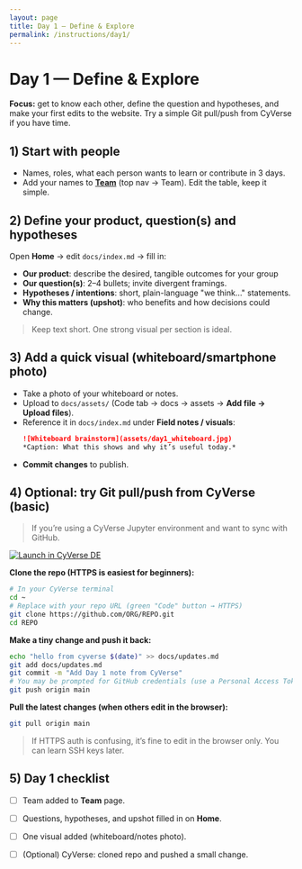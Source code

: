 ```yaml
---
layout: page
title: Day 1 — Define & Explore
permalink: /instructions/day1/
---
```


# Day 1 — Define & Explore
**Focus:** get to know each other, define the question and hypotheses, and make your first edits to the website. Try a simple Git pull/push from CyVerse if you have time.

## 1) Start with people
- Names, roles, what each person wants to learn or contribute in 3 days.
- Add your names to **[Team](https://cu-esiil.github.io/Project_group_OASIS/#team)** (top nav → Team). Edit the table, keep it simple.

## 2) Define your product, question(s) and hypotheses
Open **Home** → edit `docs/index.md` → fill in:
- **Our product**: describe the desired, tangible outcomes for your group
- **Our question(s)**: 2–4 bullets; invite divergent framings.
- **Hypotheses / intentions**: short, plain-language "we think…" statements.
- **Why this matters (upshot)**: who benefits and how decisions could change.

> Keep text short. One strong visual per section is ideal.

## 3) Add a quick visual (whiteboard/smartphone photo)
- Take a photo of your whiteboard or notes.
- Upload to `docs/assets/` (Code tab → docs → assets → **Add file → Upload files**).
- Reference it in `docs/index.md` under **Field notes / visuals**:
  ```markdown
  ![Whiteboard brainstorm](assets/day1_whiteboard.jpg)
  *Caption: What this shows and why it’s useful today.*
  ```

* **Commit changes** to publish.

## 4) Optional: try Git pull/push from CyVerse (basic)

> If you’re using a CyVerse Jupyter environment and want to sync with GitHub.

[![Launch in CyVerse DE](https://img.shields.io/badge/Launch-CyVerse%20DE-0b6efd?style=flat-square)](https://de.cyverse.org/apps/de/faf1d268-44cc-11ed-9715-008cfa5ae621/launch?saved-launch-id=dc65718e-1964-4d11-99ad-bf901cddda99)

**Clone the repo (HTTPS is easiest for beginners):**

```bash
# In your CyVerse terminal
cd ~
# Replace with your repo URL (green "Code" button → HTTPS)
git clone https://github.com/ORG/REPO.git
cd REPO
```

**Make a tiny change and push it back:**

```bash
echo "hello from cyverse $(date)" >> docs/updates.md
git add docs/updates.md
git commit -m "Add Day 1 note from CyVerse"
# You may be prompted for GitHub credentials (use a Personal Access Token if needed)
git push origin main
```

**Pull the latest changes (when others edit in the browser):**

```bash
git pull origin main
```

> If HTTPS auth is confusing, it’s fine to edit in the browser only. You can learn SSH keys later.

## 5) Day 1 checklist

* [ ] Team added to **Team** page.
* [ ] Questions, hypotheses, and upshot filled in on **Home**.
* [ ] One visual added (whiteboard/notes photo).
* [ ] (Optional) CyVerse: cloned repo and pushed a small change.

